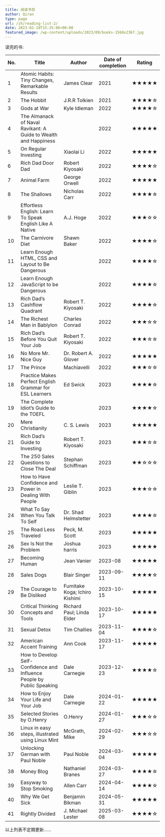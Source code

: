 ```yaml
---
title: 阅读书目
author: Qiran
type: page
url: /zh/reading-list-2/
date: 2023-02-10T15:35:06+00:00
featured_image: /wp-content/uploads/2023/09/books-1568x2367.jpg
---
```

读完的书:  

| No. | Title                                                                  | Author                        | Date of completion | Rating         |
| --- | ---------------------------------------------------------------------- | ----------------------------- | ------------------ | -------------- |
| 1   | Atomic Habits: Tiny Changes, Remarkable Results                        | James Clear                   | 2021               | ★★★★★     |
| 2   | The Hobbit                                                             | J.R.R Tolkien                 | 2021               | ★★★★☆     |
| 3   | Gods at War                                                            | Kyle Idleman                  | 2022               | ★★★★☆     |
| 4   | The Almanack of Naval Ravikant: A Guide to Wealth and Happiness        |                               | 2022               | ★★★★★     |
| 5   | On Regular Investing                                                   | Xiaolai Li                    | 2022               | ★★★★★     |
| 6   | Rich Dad Door Dad                                                      | Robert Kiyosaki               | 2022               | ★★★★☆     |
| 7   | Animal Farm                                                            | George Orwell                 | 2022               | ★★★★★     |
| 8   | The Shallows                                                           | Nicholas Carr                 | 2022               | ★★★★☆     |
| 9   | Effortless English: Learn To Speak English Like A Native               | A.J. Hoge                     | 2022               | ★★★☆☆     |
| 10  | The Carnivore Diet                                                     | Shawn Baker                   | 2022               | ★★★★☆     |
| 11  | Learn Enough HTML, CSS and Layout to Be Dangerous                      |                               | 2022               | ★★★★☆     |
| 12  | Learn Enough JavaScript to be Dangerous                                |                               | 2022               | ★★★★☆     |
| 13  | Rich Dad’s Cashflow Quadrant                                          | Robert T. Kiyosaki            | 2022               | ★★★★☆     |
| 14  | The Richest Man in Bablylon                                            | Charles Conrad                | 2022               | ★★★☆☆     |
| 15  | Rich Dad’s Before You Quit Your Job                                   | Robert T. Kiyosaki            | 2022               | ★★★☆☆     |
| 16  | No More Mr. Nice Guy                                                   | Dr. Robert A. Glover          | 2022               | ★★★★★     |
| 17  | The Prince                                                             | Machiavelli                   | 2022               | ★★★☆☆     |
| 18  | Practice Makes Perfect English Grammar for ESL Learners                | Ed Swick                      | 2023               | ★★★★☆     |
| 19  | The Complete Idiot’s Guide to the TOEFL                               |                               | 2023               | ★★★★☆     |
| 20  | Mere Christianity                                                      | C. S. Lewis                   | 2023               | ★★★★★     |
| 21  | Rich Dad’s Guide to Investing                                         | Robert T. Kiyosaki            | 2023               | ★★★☆☆     |
| 22  | The 250 Sales Questions to Close The Deal                              | Stephan Schiffman             | 2023               | ★★☆☆☆     |
| 23  | How to Have Confidence and Power in Dealing With People                | Leslie T. Giblin              | 2023               | ★★★☆☆     |
| 24  | What To Say When You Talk To Self                                      | Dr. Shad Helmstetter          | 2023               | ★★★★☆     |
| 25  | The Road Less Traveled                                                 | Peck, M. Scott                | 2023               | ★★★★★     |
| 26  | Sex Is Not the Problem                                                 | Joshua harris                 | 2023               | ★★★★★     |
| 27  | Becoming Human                                                         | Jean Vanier                   | 2023-08            | ★★★★★     |
| 28  | Sales Dogs                                                             | Blair Singer                  | 2023-09-11         | ★★★★☆     |
| 29  | The Courage to Be Disliked                                             | Fumitake Koga; Ichiro Kishimi | 2023-10-15         | ★★★★★     |
| 30  | Critical Thinking Concepts and Tools                                   | Richard Paul; Linda Elder     | 2023-10-17         | ★★★★★     |
| 31  | Sexual Detox                                                           | Tim Challies                  | 2023-11-04         | ★★★★☆     |
| 32  | American Accent Training                                               | Ann Cook                      | 2023-11-17         | ★★★★★     |
| 33  | How to Develop Self-Confidence and Influence People by Public Speaking | Dale Carnegie                 | 2023-12-23         | ★★★★☆     |
| 34  | How to Enjoy Your Life and Your Job                                    | Dale Carnegie                 | 2024-01-22         | ★★★★★     |
| 35  | Selected Stories by O.Henry                                            | O.Henry                       | 2024-01-27         | ★★★☆☆     |
| 36  | Linux in easy steps, illustrated using Linux Mint                      | McGrath, Mike                 | 2024-02-29         | ★★★☆☆     |
| 37  | Unlocking German with Paul Noble                                       | Paul Noble                    | 2024-03-04         | ★★★★★     |
| 38  | Money Blog                                                             | Nathaniel Branes              | 2024-03-27         | ★★★★☆     |
| 39  | Easyway to Stop Smoking                                                | Allen Carr                    | 2024-04-14         | ★★★★☆     |
| 40  | Why We Get Sick                                                        | Benjamin Bikman               | 2024-05-31         | ★★★⁠★⁠★ |
| 41  | Rightly Divided                                                        | J. Michael Lester             | 2025-03-08         | ★★★★☆     |


以上列表不定期更新……
